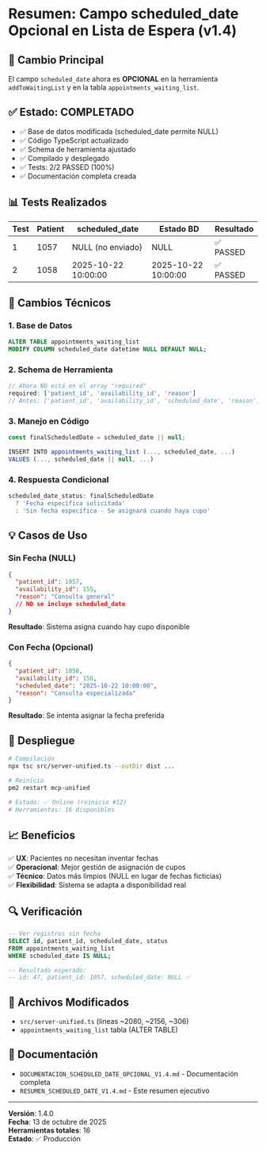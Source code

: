 # Resumen: Campo scheduled_date Opcional en Lista de Espera (v1.4)

## 🎯 Cambio Principal

El campo `scheduled_date` ahora es **OPCIONAL** en la herramienta `addToWaitingList` y en la tabla `appointments_waiting_list`.

## ✅ Estado: COMPLETADO

- ✅ Base de datos modificada (scheduled_date permite NULL)
- ✅ Código TypeScript actualizado
- ✅ Schema de herramienta ajustado
- ✅ Compilado y desplegado
- ✅ Tests: 2/2 PASSED (100%)
- ✅ Documentación completa creada

## 📊 Tests Realizados

| Test | Patient | scheduled_date | Estado BD | Resultado |
|------|---------|----------------|-----------|-----------|
| 1    | 1057    | NULL (no enviado) | NULL | ✅ PASSED |
| 2    | 1058    | 2025-10-22 10:00:00 | 2025-10-22 10:00:00 | ✅ PASSED |

## 🔧 Cambios Técnicos

### 1. Base de Datos
```sql
ALTER TABLE appointments_waiting_list 
MODIFY COLUMN scheduled_date datetime NULL DEFAULT NULL;
```

### 2. Schema de Herramienta
```typescript
// Ahora NO está en el array "required"
required: ['patient_id', 'availability_id', 'reason']
// Antes: ['patient_id', 'availability_id', 'scheduled_date', 'reason']
```

### 3. Manejo en Código
```typescript
const finalScheduledDate = scheduled_date || null;

INSERT INTO appointments_waiting_list (..., scheduled_date, ...)
VALUES (..., scheduled_date || null, ...)
```

### 4. Respuesta Condicional
```typescript
scheduled_date_status: finalScheduledDate 
  ? 'Fecha específica solicitada' 
  : 'Sin fecha específica - Se asignará cuando haya cupo'
```

## 💡 Casos de Uso

### Sin Fecha (NULL)
```json
{
  "patient_id": 1057,
  "availability_id": 155,
  "reason": "Consulta general"
  // NO se incluye scheduled_date
}
```
**Resultado**: Sistema asigna cuando hay cupo disponible

### Con Fecha (Opcional)
```json
{
  "patient_id": 1058,
  "availability_id": 156,
  "scheduled_date": "2025-10-22 10:00:00",
  "reason": "Consulta especializada"
}
```
**Resultado**: Se intenta asignar la fecha preferida

## 🚀 Despliegue

```bash
# Compilación
npx tsc src/server-unified.ts --outDir dist ...

# Reinicio
pm2 restart mcp-unified

# Estado: ✅ Online (reinicio #12)
# Herramientas: 16 disponibles
```

## 📈 Beneficios

✅ **UX**: Pacientes no necesitan inventar fechas  
✅ **Operacional**: Mejor gestión de asignación de cupos  
✅ **Técnico**: Datos más limpios (NULL en lugar de fechas ficticias)  
✅ **Flexibilidad**: Sistema se adapta a disponibilidad real  

## 🔍 Verificación

```sql
-- Ver registros sin fecha
SELECT id, patient_id, scheduled_date, status 
FROM appointments_waiting_list 
WHERE scheduled_date IS NULL;

-- Resultado esperado:
-- id: 47, patient_id: 1057, scheduled_date: NULL ✅
```

## 📂 Archivos Modificados

- `src/server-unified.ts` (líneas ~2080, ~2156, ~306)
- `appointments_waiting_list` tabla (ALTER TABLE)

## 📝 Documentación

- `DOCUMENTACION_SCHEDULED_DATE_OPCIONAL_V1.4.md` - Documentación completa
- `RESUMEN_SCHEDULED_DATE_V1.4.md` - Este resumen ejecutivo

---

**Versión**: 1.4.0  
**Fecha**: 13 de octubre de 2025  
**Herramientas totales**: 16  
**Estado**: ✅ Producción
